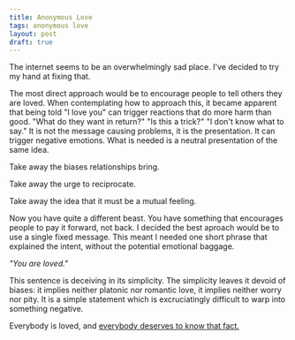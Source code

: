 ```yaml
---
title: Anonymous Love
tags: anonymous love
layout: post
draft: true
---
```


The internet seems to be an overwhelmingly sad place. I've decided to try my hand at fixing that.

The most direct approach would be to encourage people to tell others they are loved. When contemplating how to approach this, it became apparent that being told "I love you" can trigger reactions that do more harm than good. "What do they want in return?" "Is this a trick?" "I don't know what to say." It is not the message causing problems, it is the presentation. It can trigger negative emotions. What is needed is a neutral presentation of the same idea.

Take away the biases relationships bring.

Take away the urge to reciprocate.

Take away the idea that it must be a mutual feeling.

Now you have quite a different beast. You have something that encourages people to pay it forward, not back. I decided the best aproach would be to use a single fixed message. This meant I needed one short phrase that explained the intent, without the potential emotional baggage.

_"You are loved."_

This sentence is deceiving in its simplicity. The simplicity leaves it devoid of biases: it implies neither platonic nor romantic love, it implies neither worry nor pity. It is a simple statement which is excruciatingly difficult to warp into something negative.

Everybody is loved, and <a href="https://anonymous-love.com">everybody deserves to know that fact.</a>

